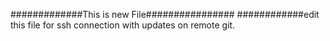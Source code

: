 #############This is new File################
############edit this file for ssh connection with updates on remote git.
